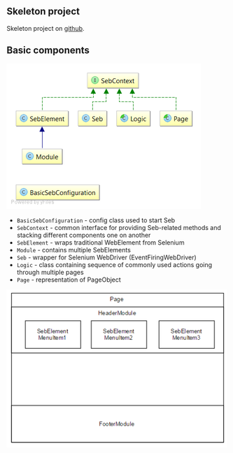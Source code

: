 ## Skeleton project

Skeleton project on [github](https://github.com/etnetera/seb-starter).

## Basic components

![Screenshot](img/diagram.png)

* `BasicSebConfiguration` - config class used to start Seb
* `SebContext` - common interface for providing Seb-related methods and stacking different components one on another
* `SebElement` - wraps traditional WebElement from Selenium
* `Module` - contains multiple SebElements
* `Seb` - wrapper for Selenium WebDriver (EventFiringWebDriver)
* `Logic` - class containing sequence of commonly used actions going through multiple pages
* `Page` - representation of PageObject

![Screenshot](img/pageStructure.png)

